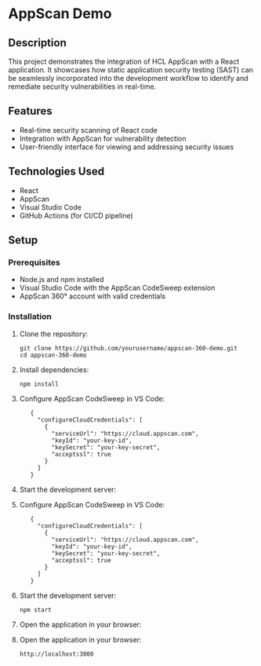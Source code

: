 # AppScan Demo


## Description

This project demonstrates the integration of HCL AppScan with a React application. It showcases how static application security testing (SAST) can be seamlessly incorporated into the development workflow to identify and remediate security vulnerabilities in real-time.

## Features

- Real-time security scanning of React code
- Integration with AppScan for vulnerability detection
- User-friendly interface for viewing and addressing security issues

## Technologies Used

- React
- AppScan 
- Visual Studio Code
- GitHub Actions (for CI/CD pipeline)

## Setup

### Prerequisites

- Node.js and npm installed
- Visual Studio Code with the AppScan CodeSweep extension
- AppScan 360° account with valid credentials

### Installation

1. Clone the repository:

   ```
   git clone https://github.com/yourusername/appscan-360-demo.git
   cd appscan-360-demo
   ```

2. Install dependencies:

   ```
   npm install
   ```
3. Configure AppScan CodeSweep in VS Code:
   ```
      {
        "configureCloudCredentials": [
          {
            "serviceUrl": "https://cloud.appscan.com",
            "keyId": "your-key-id",
            "keySecret": "your-key-secret",
            "acceptssl": true
          }
        ]
      }
   ```
5. Start the development server:
3. Configure AppScan CodeSweep in VS Code:
   ```
      {
        "configureCloudCredentials": [
          {
            "serviceUrl": "https://cloud.appscan.com",
            "keyId": "your-key-id",
            "keySecret": "your-key-secret",
            "acceptssl": true
          }
        ]
      }
   ```
5. Start the development server:

    ```
    npm start
    ```

6. Open the application in your browser:
6. Open the application in your browser:

    ```
    http://localhost:3000
    ```
